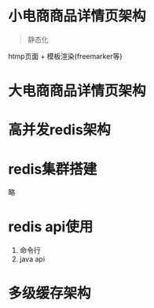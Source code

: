 # 小电商商品详情页架构

> 静态化

htmp页面 + 模板渲染(freemarker等)

# 大电商商品详情页架构


# 高并发redis架构

# redis集群搭建

略

# redis api使用

1. 命令行
2. java api

# 多级缓存架构

